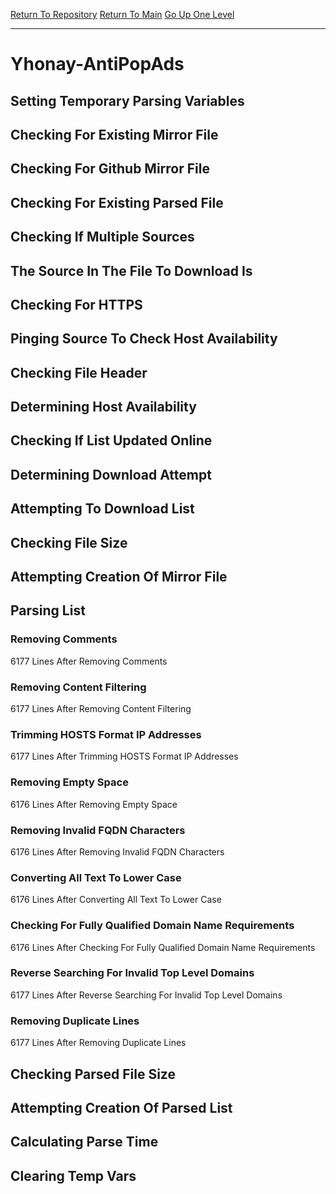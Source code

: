 [Return To Repository](https://github.com/deathbybandaid/piholeparser/)
[Return To Main](https://github.com/deathbybandaid/piholeparser/blob/master/RecentRunLogs/Mainlog.md)
[Go Up One Level](https://github.com/deathbybandaid/piholeparser/blob/master/RecentRunLogs/TopLevelScripts/30-Processing-External-Blacklists.md)
____________________________________
# Yhonay-AntiPopAds
## Setting Temporary Parsing Variables
## Checking For Existing Mirror File
## Checking For Github Mirror File
## Checking For Existing Parsed File
## Checking If Multiple Sources
## The Source In The File To Download Is
## Checking For HTTPS
## Pinging Source To Check Host Availability
## Checking File Header
## Determining Host Availability
## Checking If List Updated Online
## Determining Download Attempt
## Attempting To Download List
## Checking File Size
## Attempting Creation Of Mirror File
## Parsing List
### Removing Comments
6177 Lines After Removing Comments
### Removing Content Filtering
6177 Lines After Removing Content Filtering
### Trimming HOSTS Format IP Addresses
6177 Lines After Trimming HOSTS Format IP Addresses
### Removing Empty Space
6176 Lines After Removing Empty Space
### Removing Invalid FQDN Characters
6176 Lines After Removing Invalid FQDN Characters
### Converting All Text To Lower Case
6176 Lines After Converting All Text To Lower Case
### Checking For Fully Qualified Domain Name Requirements
6176 Lines After Checking For Fully Qualified Domain Name Requirements
### Reverse Searching For Invalid Top Level Domains
6177 Lines After Reverse Searching For Invalid Top Level Domains
### Removing Duplicate Lines
6177 Lines After Removing Duplicate Lines
## Checking Parsed File Size
## Attempting Creation Of Parsed List
## Calculating Parse Time
## Clearing Temp Vars
